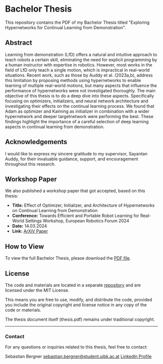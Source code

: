# Bachelor Thesis

This repository contains the PDF of my Bachelor Thesis titled "Exploring Hypernetworks for Continual Learning from Demonstration".

## Abstract

Learning from demonstration (LfD) offers a natural and intuitive approach to teach robots a certain
skill, eliminating the need for explicit programming by a human instructor with expertise in robotics.
However, most works in the field of LfD only teach a single motion, which is impractical in real-world
situations. Recent work, such as those by Auddy et al. (2023a,b), address this limitation by proposing
methods using hypernetworks to enable learning of multiple real-world motions, but many aspects that
influence the performance of hypernetworks were not investigated thoroughly. The main objective of
this thesis is to do a deep dive into these aspects. Specifically focusing on optimizers, initializers, and
neural network architecture and investigating their effects on the continual learning process. We found
that Adam as optimizer and Kaiming as initializer in combination with a wider hypernetwork and
deeper targetnetwork were performing the best. These findings highlight the importance of a careful
selection of deep learning aspects in continual learning from demonstration.

## Acknowledgements

I would like to express my sincere gratitude to my supervisor, Sayantan Auddy, for their invaluable guidance, support, and encouragement throughout this research.

## Workshop Paper

We also published a workshop paper that got accepted, based on this thesis:

- **Title:** Effect of Optimizer, Initializer, and Architecture of Hypernetworks on Continual Learning from Demonstration
- **Conference:** Towards Efficient and Portable Robot Learning for Real-World Settings Workshop, European Robotics Forum 2024
- **Date:** 14.03.2024
- **Link:** [ArXiV Paper](https://arxiv.org/pdf/2401.00524.pdf)

## How to View

To view the full Bachelor Thesis, please download the [PDF file](./thesis.pdf).

## License

The code and materials are located in a separate [repository](https://github.com/sebastianbergner/ExploringCLFD) and are licensed under the MIT License.

This means you are free to use, modify, and distribute the code, provided you include the original copyright and license notice in any copy of the code or materials. 

The thesis document itself (thesis.pdf) remains under traditional copyright.

---

### Contact

For any questions or inquiries related to this thesis, feel free to contact:

Sebastian Bergner
sebastian.bergner@student.uibk.ac.at
[LinkedIn Profile](www.linkedin.com/in/sebastian-bergner-a96493186)
